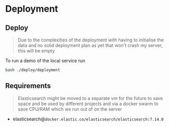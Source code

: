 # Deployment

## Deploy

> Due to the complexities of the deployment with having to initialise the data and
> no solid deployment plan as yet that won't crash my server, this will be empty

To run a demo of the local service run

```bash
bash ./deploy/deployment
```

## Requirements

> Elasticsearch might be moved to a separate vm for the future to save space
> and be used by different projects and via a docker swarm to save CPU/RAM
> which we run out of on the server

- elasticsearch@`docker.elastic.co/elasticsearch/elasticsearch:7.14.0`
